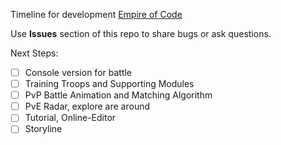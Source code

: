 Timeline for development [Empire of Code](https://empireofcode.com/)

Use **Issues** section of this repo to share bugs or ask questions.

Next Steps:
- [ ] Console version for battle
- [ ] Training Troops and Supporting Modules
- [ ] PvP Battle Animation and Matching Algorithm 
- [ ] PvE Radar, explore are around
- [ ] Tutorial, Online-Editor
- [ ] Storyline
